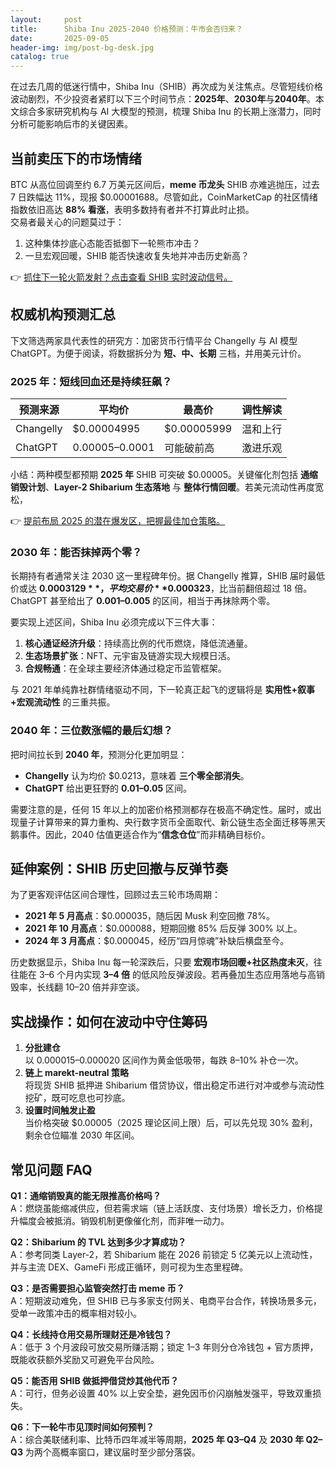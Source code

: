 ```yaml
---
layout:     post
title:      Shiba Inu 2025-2040 价格预测：牛市会否归来？
date:       2025-09-05
header-img: img/post-bg-desk.jpg
catalog: true
---
```


在过去几周的低迷行情中，Shiba Inu（SHIB）再次成为关注焦点。尽管短线价格波动剧烈，不少投资者紧盯以下三个时间节点：**2025年**、**2030年**与**2040年**。本文综合多家研究机构与 AI 大模型的预测，梳理 Shiba Inu 的长期上涨潜力，同时分析可能影响后市的关键因素。

## 当前卖压下的市场情绪

BTC 从高位回调至约 6.7 万美元区间后，**meme 币龙头** SHIB 亦难逃抛压，过去 7 日跌幅达 11%，现报 $0.00001688。尽管如此，CoinMarketCap 的社区情绪指数依旧高达 **88% 看涨**，表明多数持有者并不打算此时止损。  
交易者最关心的问题莫过于：  
1. 这种集体抄底心态能否抵御下一轮熊市冲击？  
2. 一旦宏观回暖，SHIB 能否快速收复失地并冲击历史新高？  

👉 [抓住下一轮火箭发射？点击查看 SHIB 实时波动信号。](https://okxdog.com/)

## 权威机构预测汇总

下文筛选两家具代表性的研究方：加密货币行情平台 Changelly 与 AI 模型 ChatGPT。为便于阅读，将数据拆分为 **短、中、长期** 三档，并用美元计价。

### 2025 年：短线回血还是持续狂飙？

| 预测来源 | 平均价 | 最高价 | 调性解读  
|---|---|---|---  
Changelly | $0.00004995 | $0.00005999 | 温和上行  
ChatGPT | $0.00005–$0.0001 | 可能破前高 | 激进乐观  

小结：两种模型都预期 **2025 年** SHIB 可突破 $0.00005。关键催化剂包括 **通缩销毁计划**、**Layer-2 Shibarium 生态落地** 与 **整体行情回暖**。若美元流动性再度宽松，  

👉 [提前布局 2025 的潜在爆发区，把握最佳加仓策略。](https://okxdog.com/)

### 2030 年：能否抹掉两个零？

长期持有者通常关注 2030 这一里程碑年份。据 Changelly 推算，SHIB 届时最低价或达 **$0.0003129**，平均交易价 **$0.000323**，比当前翻倍超过 18 倍。ChatGPT 甚至给出了 **$0.001–$0.005** 的区间，相当于再抹除两个零。

要实现上述区间，Shiba Inu 必须完成以下三件大事：  
1. **核心通证经济升级**：持续高比例的代币燃烧，降低流通量。  
2. **生态场景扩张**：NFT、元宇宙及链游实现大规模日活。  
3. **合规畅通**：在全球主要经济体通过稳定币监管框架。

与 2021 年单纯靠社群情绪驱动不同，下一轮真正起飞的逻辑将是 **实用性+叙事+宏观流动性** 的三重共振。  

### 2040 年：三位数涨幅的最后幻想？

把时间拉长到 **2040 年**，预测分化更加明显：  
- **Changelly** 认为均价 $0.0213，意味着 **三个零全部消失**。  
- **ChatGPT** 给出更狂野的 **$0.01–$0.05** 区间。  

需要注意的是，任何 15 年以上的加密价格预测都存在极高不确定性。届时，或出现量子计算带来的算力重构、央行数字货币全面取代、新公链生态全面迁移等黑天鹅事件。因此，2040 估值更适合作为“**信念仓位**”而非精确目标价。

## 延伸案例：SHIB 历史回撤与反弹节奏

为了更客观评估区间合理性，回顾过去三轮市场周期：  

- **2021 年 5 月高点**：$0.000035，随后因 Musk 利空回撤 78%。  
- **2021 年 10 月高点**：$0.000088，短期回撤 85% 后反弹 300% 以上。  
- **2024 年 3 月高点**：$0.000045，经历“四月惊魂”补缺后横盘至今。  

历史数据显示，Shiba Inu 每一轮深跌后，只要 **宏观市场回暖+社区热度未灭**，往往能在 3–6 个月内实现 **3–4 倍** 的低风险反弹波段。若再叠加生态应用落地与高销毁率，长线翻 10–20 倍并非空谈。

## 实战操作：如何在波动中守住筹码

1. **分批建仓**  
   以 $0.000015–$0.000020 区间作为黄金低吸带，每跌 8–10% 补仓一次。  
2. **链上 marekt-neutral 策略**  
   将现货 SHIB 抵押进 Shibarium 借贷协议，借出稳定币进行对冲或参与流动性挖矿，既可吃息也可抄底。  
3. **设置时间触发止盈**  
   当价格突破 $0.00005（2025 理论区间上限）后，可以先兑现 30% 盈利，剩余仓位瞄准 2030 年区间。

## 常见问题 FAQ

**Q1：通缩销毁真的能无限推高价格吗？**  
A：燃烧虽能缩减供应，但若需求端（链上活跃度、支付场景）增长乏力，价格提升幅度会被抵消。销毁机制更像催化剂，而非唯一动力。

**Q2：Shibarium 的 TVL 达到多少才算成功？**  
A：参考同类 Layer-2，若 Shibarium 能在 2026 前锁定 5 亿美元以上流动性，并与主流 DEX、GameFi 形成正循环，则可视为生态里程碑。

**Q3：是否需要担心监管突然打击 meme 币？**  
A：短期波动难免，但 SHIB 已与多家支付网关、电商平台合作，转换场景多元，受单一政策冲击的概率相对较小。

**Q4：长线持仓用交易所理财还是冷钱包？**  
A：低于 3 个月波段可放交易所赚活期；锁定 1–3 年则分仓冷钱包 + 官方质押，既能收获额外奖励又可避免平台风险。

**Q5：能否用 SHIB 做抵押借贷炒其他代币？**  
A：可行，但务必设置 40% 以上安全垫，避免因币价闪崩触发强平，导致双重损失。

**Q6：下一轮牛市见顶时间如何预判？**  
A：综合美联储利率、比特币四年减半等周期，**2025 年 Q3–Q4** 及 **2030 年 Q2–Q3** 为两个高概率窗口，建议届时至少部分落袋。